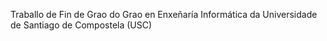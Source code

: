 Traballo de Fin de Grao do Grao en Enxeñaría Informática da Universidade de Santiago de Compostela (USC)
